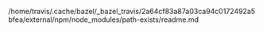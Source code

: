 /home/travis/.cache/bazel/_bazel_travis/2a64cf83a87a03ca94c0172492a5bfea/external/npm/node_modules/path-exists/readme.md
